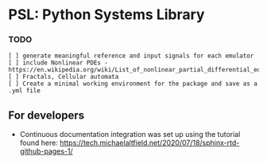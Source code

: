 # PSL: Python Systems Library

### TODO
    [ ] generate meaningful reference and input signals for each emulator
    [ ] include Nonlinear PDEs - https://en.wikipedia.org/wiki/List_of_nonlinear_partial_differential_equations
    [ ] Fractals, Cellular automata
    [ ] Create a minimal working environment for the package and save as a .yml file

## For developers

+ Continuous documentation integration was set up using the tutorial found here: https://tech.michaelaltfield.net/2020/07/18/sphinx-rtd-github-pages-1/
